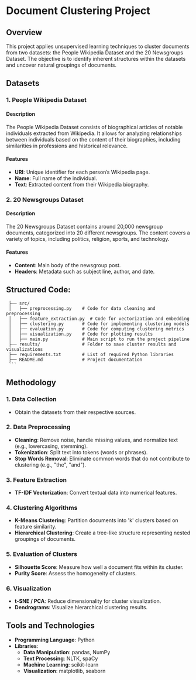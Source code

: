 # Document Clustering Project

## Overview
This project applies unsupervised learning techniques to cluster documents from two datasets: the People Wikipedia Dataset and the 20 Newsgroups Dataset. The objective is to identify inherent structures within the datasets and uncover natural groupings of documents.

## Datasets
### 1. People Wikipedia Dataset
#### Description
The People Wikipedia Dataset consists of biographical articles of notable individuals extracted from Wikipedia. It allows for analyzing relationships between individuals based on the content of their biographies, including similarities in professions and historical relevance.

#### Features
- **URI**: Unique identifier for each person’s Wikipedia page.
- **Name**: Full name of the individual.
- **Text**: Extracted content from their Wikipedia biography.

### 2. 20 Newsgroups Dataset
#### Description
The 20 Newsgroups Dataset contains around 20,000 newsgroup documents, categorized into 20 different newsgroups. The content covers a variety of topics, including politics, religion, sports, and technology.

#### Features
- **Content**: Main body of the newsgroup post.
- **Headers**: Metadata such as subject line, author, and date.

## **Structured Code**:
     ├── src/
     │   ├── preprocessing.py    # Code for data cleaning and preprocessing
     │   ├── feature_extraction.py  # Code for vectorization and embedding
     │   ├── clustering.py       # Code for implementing clustering models
     │   ├── evaluation.py       # Code for computing clustering metrics
     │   ├── visualization.py    # Code for plotting results
     │   ├── main.py             # Main script to run the project pipeline
     ├── results/                # Folder to save cluster results and visualizations
     ├── requirements.txt        # List of required Python libraries
     ├── README.md               # Project documentation
     ```

## Methodology
### 1. Data Collection
- Obtain the datasets from their respective sources.

### 2. Data Preprocessing
- **Cleaning**: Remove noise, handle missing values, and normalize text (e.g., lowercasing, stemming).
- **Tokenization**: Split text into tokens (words or phrases).
- **Stop Words Removal**: Eliminate common words that do not contribute to clustering (e.g., "the", "and").

### 3. Feature Extraction
- **TF-IDF Vectorization**: Convert textual data into numerical features.

### 4. Clustering Algorithms
- **K-Means Clustering**: Partition documents into 'k' clusters based on feature similarity.
- **Hierarchical Clustering**: Create a tree-like structure representing nested groupings of documents.

### 5. Evaluation of Clusters
- **Silhouette Score**: Measure how well a document fits within its cluster.
- **Purity Score**: Assess the homogeneity of clusters.

### 6. Visualization
- **t-SNE / PCA**: Reduce dimensionality for cluster visualization.
- **Dendrograms**: Visualize hierarchical clustering results.

## Tools and Technologies
- **Programming Language**: Python
- **Libraries**:
  - **Data Manipulation**: pandas, NumPy
  - **Text Processing**: NLTK, spaCy
  - **Machine Learning**: scikit-learn
  - **Visualization**: matplotlib, seaborn


